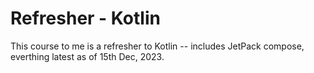 # Refresher - Kotlin

This course to me is a refresher to Kotlin -- includes JetPack compose, everthing latest as of 15th Dec, 2023.
